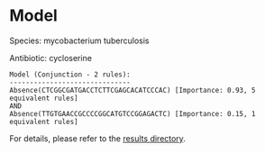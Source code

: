 
# Model

Species: mycobacterium tuberculosis

Antibiotic: cycloserine

```
Model (Conjunction - 2 rules):
------------------------------
Absence(CTCGGCGATGACCTCTTCGAGCACATCCCAC) [Importance: 0.93, 5 equivalent rules]
AND
Absence(TTGTGAACCGCCCCGGCATGTCCGGAGACTC) [Importance: 0.15, 1 equivalent rules]

```

For details, please refer to the [results directory](../../../../../results/scm_b/mycobacterium%20tuberculosis/cycloserine/repeat_7/).

